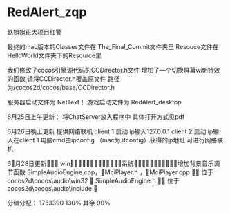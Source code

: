 # RedAlert_zqp
赵姐姐班大项目红警

最终的mac版本的Classes文件在 The_Final_Commit文件夹里
Resouce文件在HelloWorld文件夹下的Resource里

我们修改了cocos引擎源代码的CCDirector.h文件
增加了一个切换屏幕with特效的函数
请将CCDirector.h覆盖原文件
路径为/cocos2d/cocos/base/CCDirector.h

服务器启动文件为 NetText！
游戏启动文件为 RedAlert_desktop

6月25日上午更新：
将ChatServer放入程序中
具体打开方式见pdf

6月26日晚上更新
提供网络联机 client 1 启动 ip输入127.0.0.1
client 2 启动 ip输入在client 1 电脑cmd由ipconfig
（mac为 ifconfig）获得的ip地址
可进行网络联机

6􏰀月28日更新􏰁􏰂􏰃
win􏰄􏰅􏰆􏰇􏰈􏰉􏰊􏰋􏰌􏰍􏰎􏰏􏰐系统􏰆􏰇􏰈􏰉􏰊􏰋􏰌􏰍􏰎􏰏􏰐增加背景音乐调节函数
SimpleAudioEngine.cpp，􏰑MciPlayer.h ，􏰑MciPlayer.cpp 􏰒􏰓 位于 cocos2d\cocos\audio\win32 􏰔
SimpleAudioEngine.h 􏰒􏰓 位于 cocos2d\cocos\audio\include 􏰔

分值分配：
1753390 130%
其余 90%
